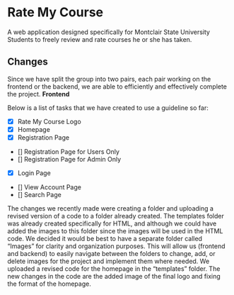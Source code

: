 # Rate My Course
A web application designed specifically for Montclair State University Students to freely review and rate courses he or she has taken. 
## Changes
Since we have split the group into two pairs, each pair working on the frontend or the backend, we are able to efficiently and effectively complete the project.
**Frontend**

Below is a list of tasks that we have created to use a guideline so far:
- [X] Rate My Course Logo
- [X] Homepage
- [X] Registration Page
- [] Registration Page for Users Only
- [] Registration Page for Admin Only
- [X] Login Page
- [] View Account Page
- [] Search Page

The changes we recently made were creating a folder and uploading a revised version of a code to a folder already created. The templates folder was already created specifically for HTML, and although we could have added the images to this folder since the images will be used in the HTML code. We decided it would be best to have a separate folder called “Images” for clarity and organization purposes. This will allow us (frontend and backend) to easily navigate between the folders to change, add, or delete images for the project and implement them where needed. We uploaded a revised code for the homepage in the “templates” folder. The new changes in the code are the added image of the final logo and fixing the format of the homepage. 
